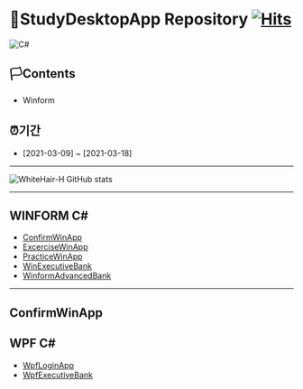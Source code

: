 # 🚩StudyDesktopApp Repository                                                 [![Hits](https://hits.seeyoufarm.com/api/count/incr/badge.svg?url=https%3A%2F%2Fgithub.com%2Fgjbae1212%2Fhit-counter)](https://hits.seeyoufarm.com)                    

<img alt="C#" src="https://img.shields.io/badge/c%23%20-%23239120.svg?&style=for-the-badge&logo=c-sharp&logoColor=white"/>


## 🏳Contents
- Winform 

## ⏰기간
- [2021-03-09] ~ [2021-03-18]

--------------------------

![WhiteHair-H GitHub stats](https://github-readme-stats.vercel.app/api?username=anuraghazra&theme=kacho_ga&show_icons=true)


--------------------------
## WINFORM C#
* [ConfirmWinApp](#ConfirmWinApp)
* [ExcerciseWinApp](https://github.com/WhiteHair-H/StudyDesktopApp/tree/main/WinformApp/ExcerciseWinApp)
* [PracticeWinApp](https://github.com/WhiteHair-H/StudyDesktopApp/tree/main/WinformApp/PracticeWinApp)
* [WinExecutiveBank](https://github.com/WhiteHair-H/StudyDesktopApp/tree/main/WinformApp/WinExecutiveBank)
* [WinformAdvancedBank](https://github.com/WhiteHair-H/StudyDesktopApp/tree/main/WinformApp/WinformAdvancedBank)

---------------------------

## ConfirmWinApp



## WPF C#
* [WpfLoginApp](https://github.com/WhiteHair-H/StudyDesktopApp/tree/main/WPFApp/WpfAdvBank)
* [WpfExecutiveBank](https://github.com/WhiteHair-H/StudyDesktopApp/tree/main/WPFApp/WpfExecutiveBank)






